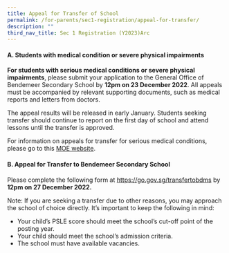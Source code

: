 ```yaml
---
title: Appeal for Transfer of School
permalink: /for-parents/sec1-registration/appeal-for-transfer/
description: ""
third_nav_title: Sec 1 Registration (Y2023)Arc
---
```

#### **A. Students with medical condition or severe physical impairments**

**For students with serious medical conditions or severe physical impairments**, please submit your application to the General Office of Bendemeer Secondary School by **12pm on 23 December 2022**. All appeals must be accompanied by relevant supporting documents, such as medical reports and letters from doctors.

The appeal results will be released in early January. Students seeking transfer should continue to report on the first day of school and attend lessons until the transfer is approved.

For information on appeals for transfer for serious medical conditions, please go to this <a href="https://www.moe.gov.sg/secondary/s1-posting/results/appeal-for-school-transfer/" target="_blank" >MOE website</a>.


#### **B. Appeal for Transfer to Bendemeer Secondary School**

Please complete the following form at <a href="https://go.gov.sg/transfertobdms" target="_blank" >https://go.gov.sg/transfertobdms</a> by **12pm on 27 December 2022.**

Note:  If you are seeking a transfer due to other reasons, you may approach the school of choice directly.  It’s important to keep the following in mind:
* Your child’s PSLE score should meet the school’s cut-off point of the posting year.
* Your child should meet the school’s admission criteria.
* The school must have available vacancies.